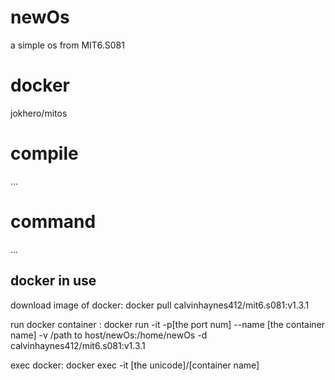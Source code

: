 # newOs
a simple os from MIT6.S081

# docker
jokhero/mitos

# compile
...

# command 
...

## docker in use

download image of docker: docker pull calvinhaynes412/mit6.s081:v1.3.1


run docker container : docker run -it -p[the port num] --name [the container name] -v /path to host/newOs:/home/newOs -d calvinhaynes412/mit6.s081:v1.3.1


exec docker: docker exec -it [the unicode]/[container name]

